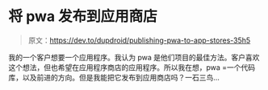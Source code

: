 # 将 pwa 发布到应用商店

> 原文：<https://dev.to/dupdroid/publishing-pwa-to-app-stores-35h5>

我的一个客户想要一个应用程序。我认为 pwa 是他们项目的最佳方法。客户喜欢这个想法，但也希望在应用程序商店的应用程序。所以我在想，pwa =一个代码库，以及前进的方向。但是我能把它发布到应用商店吗？一石三鸟...